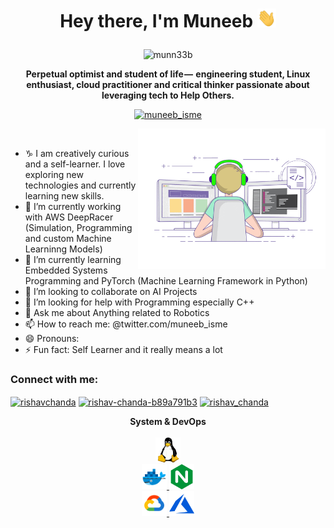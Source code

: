 <!--### Hi there, I'm Muneeb 👋
-->

<h1 align="center">
  

  Hey there, I'm Muneeb  <img src="./images/hi.gif" width="30px" height="30px">
</h1>



<p align="center">
  <img src="https://komarev.com/ghpvc/?username=munn33b&label=Profile%20views&color=0e75b6&style=flat" alt="munn33b" />
</p>



<p align="center">
  <b>Perpetual optimist and student of life —  engineering student, Linux enthusiast, cloud practitioner and critical thinker passionate about leveraging tech to Help Others.</b>
</p>


<p align="center"> <a href="https://twitter.com/muneeb_isme" target="blank"><img src="https://img.shields.io/twitter/follow/muneeb_isme?logo=twitter&style=for-the-badge" alt="muneeb_isme" /></a> </p>


<img align='right' src="./images/coding.gif" width="300">
<br>




<!--

**munn33b/munn33b** is a ✨ _special_ ✨ repository because its `README.md` (this file) appears on your GitHub profile.

Here are some ideas to get you started:
-->
- ♑ I am creatively curious and a self-learner. I love exploring new technologies and currently learning new skills.
- 🔭 I’m currently working with AWS DeepRacer (Simulation, Programming and custom Machine Learninng Models)
- 🌱 I’m currently learning Embedded Systems Programming and PyTorch (Machine Learning Framework in Python)
- 👯 I’m looking to collaborate on AI Projects
- 🤔 I’m looking for help with Programming especially C++
- 💬 Ask me about Anything related to Robotics
- 📫 How to reach me: @twitter.com/muneeb_isme
- 😄 Pronouns: 
- ⚡ Fun fact: Self Learner and it really means a lot

<h3 align="left">Connect with me:</h3>
<p align="left">
<a href="https://twitter.com/muneeb_isme" target="blank"><img align="center" src="https://raw.githubusercontent.com/rahuldkjain/github-profile-readme-generator/master/src/images/icons/Social/twitter.svg" alt="rishavchanda" height="30" width="40" /></a>
<a href="https://linkedin.com/in/mun33b" target="blank"><img align="center" src="https://raw.githubusercontent.com/rahuldkjain/github-profile-readme-generator/master/src/images/icons/Social/linked-in-alt.svg" alt="rishav-chanda-b89a791b3" height="30" width="40" /></a>
<a href="https://instagram.com/mun_eb_ed" target="blank"><img align="center" src="https://raw.githubusercontent.com/rahuldkjain/github-profile-readme-generator/master/src/images/icons/Social/instagram.svg" alt="rishav_chanda" height="30" width="40" /></a>
</p>



<p align="center">
  <b>System & DevOps</b>
  <br>
  <br>

  <a href="https://en.wikipedia.org/wiki/Linux" target="_blank">
    <code><img src="./images/linux.svg" alt="Linux" height="40"/></code>
  </a>
  <br>
  <a href="https://docker.com" target="_blank">
    <code><img src="./images/docker.svg" alt="Docker" height="40"/></code>
  </a>
  <a href="https://www.nginx.com" target="_blank">
    <code><img src="./images/nginx.svg" alt="Nginx" height="40"/></code>
  </a>

  <br>
  <a href="https://cloud.google.com" target="_blank">
    <code><img src="./images/google-cloud.svg" alt="Google Cloud" height="40"/></code>
  </a>

  <a href="https://azure.microsoft.com" target="_blank">
    <code><img src="./images/azure.svg" alt="Azure" height="40"/></code>
  </a>
</p>
